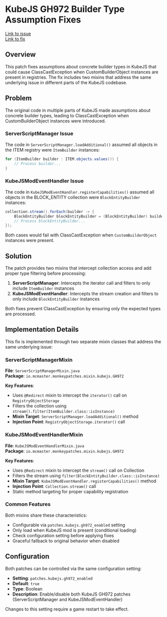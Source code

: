 # KubeJS GH972 Builder Type Assumption Fixes

[Link to issue](https://github.com/KubeJS-Mods/KubeJS/issues/972)<br>
[Link to fix](https://github.com/KubeJS-Mods/KubeJS/commit/c4f0afa53516ba778ddb40e4b8045890f3f1aa5c)

## Overview

This patch fixes assumptions about concrete builder types in KubeJS that could cause ClassCastException when CustomBuilderObject instances are present in registries. The fix includes two mixins that address the same underlying issue in different parts of the KubeJS codebase.

## Problem

The original code in multiple parts of KubeJS made assumptions about concrete builder types, leading to ClassCastException when CustomBuilderObject instances were introduced.

### ServerScriptManager Issue
The code in `ServerScriptManager.loadAdditional()` assumed all objects in the ITEM registry were `ItemBuilder` instances:
```java
for (ItemBuilder builder : ITEM.objects.values()) {
    // Process builder...
}
```

### KubeJSModEventHandler Issue
The code in `KubeJSModEventHandler.registerCapabilities()` assumed all objects in the BLOCK_ENTITY collection were `BlockEntityBuilder` instances:
```java
collection.stream().forEach(builder -> {
    BlockEntityBuilder blockEntityBuilder = (BlockEntityBuilder) builder;
    // Process blockEntityBuilder...
});
```

Both cases would fail with ClassCastException when `CustomBuilderObject` instances were present.

## Solution

The patch provides two mixins that intercept collection access and add proper type filtering before processing:

1. **ServerScriptManager**: Intercepts the iterator call and filters to only include `ItemBuilder` instances
2. **KubeJSModEventHandler**: Intercepts the stream creation and filters to only include `BlockEntityBuilder` instances

Both fixes prevent ClassCastException by ensuring only the expected types are processed.

## Implementation Details

This fix is implemented through two separate mixin classes that address the same underlying issue:

### ServerScriptManagerMixin

**File**: `ServerScriptManagerMixin.java`  
**Package**: `io.mcmaster.monkeypatches.mixin.kubejs.GH972`

**Key Features**:
- Uses `@Redirect` mixin to intercept the `iterator()` call on `RegistryObjectStorage`
- Filters the collection using `stream().filter(ItemBuilder.class::isInstance)`
- **Mixin Target**: `ServerScriptManager.loadAdditional()` method  
- **Injection Point**: `RegistryObjectStorage.iterator()` call

### KubeJSModEventHandlerMixin

**File**: `KubeJSModEventHandlerMixin.java`  
**Package**: `io.mcmaster.monkeypatches.mixin.kubejs.GH972`

**Key Features**:
- Uses `@Redirect` mixin to intercept the `stream()` call on Collection
- Filters the stream using `filter(BlockEntityBuilder.class::isInstance)`
- **Mixin Target**: `KubeJSModEventHandler.registerCapabilities()` method  
- **Injection Point**: `Collection.stream()` call
- Static method targeting for proper capability registration

### Common Features

Both mixins share these characteristics:
- Configurable via `patches.kubejs.gh972_enabled` setting
- Only load when KubeJS mod is present (conditional loading)
- Check configuration setting before applying fixes
- Graceful fallback to original behavior when disabled

## Configuration

Both patches can be controlled via the same configuration setting:
- **Setting**: `patches.kubejs.gh972_enabled`
- **Default**: `true`
- **Type**: Boolean
- **Description**: Enable/disable both KubeJS GH972 patches (ServerScriptManager and KubeJSModEventHandler)

Changes to this setting require a game restart to take effect.
